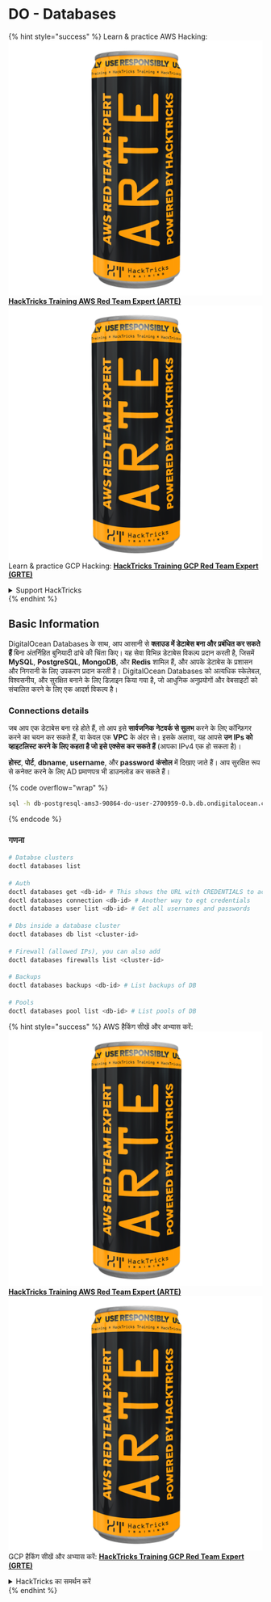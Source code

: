 # DO - Databases

{% hint style="success" %}
Learn & practice AWS Hacking:<img src="../../../.gitbook/assets/image (1) (1) (1).png" alt="" data-size="line">[**HackTricks Training AWS Red Team Expert (ARTE)**](https://training.hacktricks.xyz/courses/arte)<img src="../../../.gitbook/assets/image (1) (1) (1).png" alt="" data-size="line">\
Learn & practice GCP Hacking: <img src="../../../.gitbook/assets/image (2).png" alt="" data-size="line">[**HackTricks Training GCP Red Team Expert (GRTE)**<img src="../../../.gitbook/assets/image (2).png" alt="" data-size="line">](https://training.hacktricks.xyz/courses/grte)

<details>

<summary>Support HackTricks</summary>

* Check the [**subscription plans**](https://github.com/sponsors/carlospolop)!
* **Join the** 💬 [**Discord group**](https://discord.gg/hRep4RUj7f) or the [**telegram group**](https://t.me/peass) or **follow** us on **Twitter** 🐦 [**@hacktricks\_live**](https://twitter.com/hacktricks_live)**.**
* **Share hacking tricks by submitting PRs to the** [**HackTricks**](https://github.com/carlospolop/hacktricks) and [**HackTricks Cloud**](https://github.com/carlospolop/hacktricks-cloud) github repos.

</details>
{% endhint %}

## Basic Information

DigitalOcean Databases के साथ, आप आसानी से **क्लाउड में डेटाबेस बना और प्रबंधित कर सकते हैं** बिना अंतर्निहित बुनियादी ढांचे की चिंता किए। यह सेवा विभिन्न डेटाबेस विकल्प प्रदान करती है, जिसमें **MySQL**, **PostgreSQL**, **MongoDB**, और **Redis** शामिल हैं, और आपके डेटाबेस के प्रशासन और निगरानी के लिए उपकरण प्रदान करती है। DigitalOcean Databases को अत्यधिक स्केलेबल, विश्वसनीय, और सुरक्षित बनाने के लिए डिज़ाइन किया गया है, जो आधुनिक अनुप्रयोगों और वेबसाइटों को संचालित करने के लिए एक आदर्श विकल्प है।

### Connections details

जब आप एक डेटाबेस बना रहे होते हैं, तो आप इसे **सार्वजनिक नेटवर्क से सुलभ** करने के लिए कॉन्फ़िगर करने का चयन कर सकते हैं, या केवल एक **VPC** के अंदर से। इसके अलावा, यह आपसे **उन IPs को व्हाइटलिस्ट करने के लिए कहता है जो इसे एक्सेस कर सकते हैं** (आपका IPv4 एक हो सकता है)।

**होस्ट**, **पोर्ट**, **dbname**, **username**, और **password** **कंसोल** में दिखाए जाते हैं। आप सुरक्षित रूप से कनेक्ट करने के लिए AD प्रमाणपत्र भी डाउनलोड कर सकते हैं।

{% code overflow="wrap" %}
```bash
sql -h db-postgresql-ams3-90864-do-user-2700959-0.b.db.ondigitalocean.com -U doadmin -d defaultdb -p 25060
```
{% endcode %}

### गणना
```bash
# Databse clusters
doctl databases list

# Auth
doctl databases get <db-id> # This shows the URL with CREDENTIALS to access
doctl databases connection <db-id> # Another way to egt credentials
doctl databases user list <db-id> # Get all usernames and passwords

# Dbs inside a database cluster
doctl databases db list <cluster-id>

# Firewall (allowed IPs), you can also add
doctl databases firewalls list <cluster-id>

# Backups
doctl databases backups <db-id> # List backups of DB

# Pools
doctl databases pool list <db-id> # List pools of DB
```
{% hint style="success" %}
AWS हैकिंग सीखें और अभ्यास करें:<img src="../../../.gitbook/assets/image (1) (1) (1).png" alt="" data-size="line">[**HackTricks Training AWS Red Team Expert (ARTE)**](https://training.hacktricks.xyz/courses/arte)<img src="../../../.gitbook/assets/image (1) (1) (1).png" alt="" data-size="line">\
GCP हैकिंग सीखें और अभ्यास करें: <img src="../../../.gitbook/assets/image (2).png" alt="" data-size="line">[**HackTricks Training GCP Red Team Expert (GRTE)**<img src="../../../.gitbook/assets/image (2).png" alt="" data-size="line">](https://training.hacktricks.xyz/courses/grte)

<details>

<summary>HackTricks का समर्थन करें</summary>

* [**सदस्यता योजनाएँ**](https://github.com/sponsors/carlospolop) देखें!
* **हमारे** 💬 [**Discord समूह**](https://discord.gg/hRep4RUj7f) या [**टेलीग्राम समूह**](https://t.me/peass) में शामिल हों या **हमारा अनुसरण करें** **Twitter** 🐦 [**@hacktricks\_live**](https://twitter.com/hacktricks_live)**.**
* **हैकिंग ट्रिक्स साझा करें और** [**HackTricks**](https://github.com/carlospolop/hacktricks) और [**HackTricks Cloud**](https://github.com/carlospolop/hacktricks-cloud) गिटहब रिपोजिटरी में PRs सबमिट करें।

</details>
{% endhint %}
